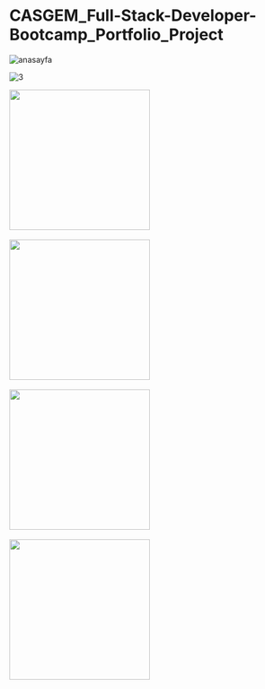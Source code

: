 # CASGEM_Full-Stack-Developer-Bootcamp_Portfolio_Project

![anasayfa](https://github.com/fatmaerciyas/CASGEM_Full-Stack-Developer-Bootcamp_Portfolio_Project/assets/55760365/ba149c74-6cff-4955-bf0e-11f2936d8ddd)


![3](https://github.com/fatmaerciyas/CASGEM_Full-Stack-Developer-Bootcamp_Portfolio_Project/assets/55760365/59e993fb-58e5-43be-92e9-c1b65b4269a7)



<img  src="/images/count.png" width="250" >  &nbsp; 

<img  src="/images/count.png" width="250" >  &nbsp; 

<img  src="
![contact](https://github.com/fatmaerciyas/CASGEM_Full-Stack-Developer-Bootcamp_Portfolio_Project/assets/55760365/4db591df-93d1-4793-bc5d-a33b407f270c)" width="250" >  &nbsp; 

<img  src="https://github.com/fatmaerciyas/CASGEM_Full-Stack-Developer-Bootcamp_Portfolio_Project/assets/55760365/0379892e-e352-478a-b36d-918fa9258f7a" width="250" >
